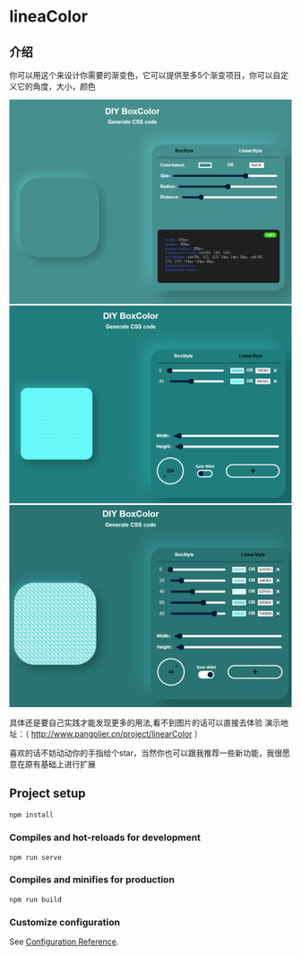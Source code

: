 # lineaColor
## 介绍
你可以用这个来设计你需要的渐变色，它可以提供至多5个渐变项目，你可以自定义它的角度，大小，颜色

![演示1](https://github.com/pangolierse/linearColor/blob/master/1.png)
![演示2](https://github.com/pangolierse/LinearColor/blob/master/2.png)
![演示3](https://github.com/pangolierse/LinearColor/blob/master/3.png)

具体还是要自己实践才能发现更多的用法,看不到图片的话可以直接去体验
演示地址：（ http://www.pangolier.cn/project/linearColor  ）


喜欢的话不妨动动你的手指给个star，当然你也可以跟我推荐一些新功能，我很愿意在原有基础上进行扩展

## Project setup
```
npm install
```

### Compiles and hot-reloads for development
```
npm run serve
```

### Compiles and minifies for production
```
npm run build
```
### Customize configuration
See [Configuration Reference](https://cli.vuejs.org/config/).
